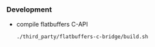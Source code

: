 ### Development
* compile flatbuffers C-API
  ```shell script
  ./third_party/flatbuffers-c-bridge/build.sh 
  ```